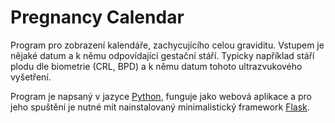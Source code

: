 Pregnancy Calendar
==================

Program pro zobrazení kalendáře, zachycujícího celou graviditu. Vstupem je nějaké datum a k němu odpovídající gestační stáří. Typicky například stáří plodu dle biometrie (CRL, BPD) a k němu datum tohoto ultrazvukového vyšetření.

Program je napsaný v jazyce [Python](http://www.python.org/), funguje jako webová aplikace a pro jeho spuštění je nutné mít nainstalovaný minimalistický framework
[Flask](http://flask.pocoo.org/).
